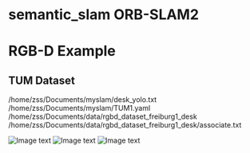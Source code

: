 # semantic_slam ORB-SLAM2

#  RGB-D Example
## TUM Dataset

/home/zss/Documents/myslam/desk_yolo.txt /home/zss/Documents/myslam/TUM1.yaml /home/zss/Documents/data/rgbd_dataset_freiburg1_desk /home/zss/Documents/data/rgbd_dataset_freiburg1_desk/associate.txt
  
  
![Image text](https://github.com/zssjh/semantic_slam/blob/master/picture/ape.png)
![Image text](https://github.com/zssjh/semantic_slam/blob/master/picture/rpe.png)
![Image text](https://github.com/zssjh/semantic_slam/blob/master/picture/real_scene.png)

